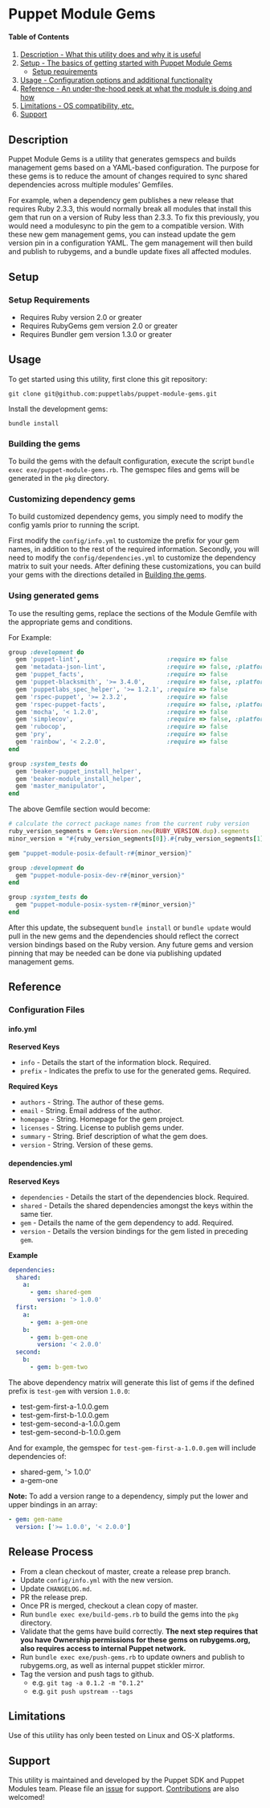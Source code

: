 # Puppet Module Gems

#### Table of Contents

1. [Description - What this utility does and why it is useful](#description)
2. [Setup - The basics of getting started with Puppet Module Gems](#setup)
    * [Setup requirements](#setup-requirements)
3. [Usage - Configuration options and additional functionality](#usage)
4. [Reference - An under-the-hood peek at what the module is doing and how](#reference)
5. [Limitations - OS compatibility, etc.](#limitations)
6. [Support](#support)

## Description

Puppet Module Gems is a utility that generates gemspecs and builds management gems based on a YAML-based configuration. The purpose for these gems is to reduce the amount of changes required to sync shared dependencies across multiple modules’ Gemfiles.

For example, when a dependency gem publishes a new release that requires Ruby 2.3.3, this would normally break all modules that install this gem that run on a version of Ruby less than 2.3.3. To fix this previously, you would need a modulesync to pin the gem to a compatible version. With these new gem management gems, you can instead update the gem version pin in a configuration YAML. The gem management will then build and publish to rubygems, and a bundle update fixes all affected modules.

## Setup

### Setup Requirements

* Requires Ruby version 2.0 or greater
* Requires RubyGems gem version 2.0 or greater
* Requires Bundler gem version 1.3.0 or greater

## Usage

To get started using this utility, first clone this git repository:

`git clone git@github.com:puppetlabs/puppet-module-gems.git`

Install the development gems:

`bundle install`

### Building the gems

To build the gems with the default configuration, execute the script `bundle exec exe/puppet-module-gems.rb`. The gemspec files and gems will be generated in the `pkg` directory.

### Customizing dependency gems

To build customized dependency gems, you simply need to modify the config yamls prior to running the script.

First modify the `config/info.yml` to customize the prefix for your gem names, in addition to the rest of the required information. Secondly, you will need to modify the `config/dependencies.yml` to customize the dependency matrix to suit your needs. After defining these customizations, you can build your gems with the directions detailed in [Building the gems](#building-the-gems).

### Using generated gems

To use the resulting gems, replace the sections of the Module Gemfile with the appropriate gems and conditions.

For Example:

```ruby
group :development do
  gem 'puppet-lint',                        :require => false
  gem 'metadata-json-lint',                 :require => false, :platforms => 'ruby'
  gem 'puppet_facts',                       :require => false
  gem 'puppet-blacksmith', '>= 3.4.0',      :require => false, :platforms => 'ruby'
  gem 'puppetlabs_spec_helper', '>= 1.2.1', :require => false
  gem 'rspec-puppet', '>= 2.3.2',           :require => false
  gem 'rspec-puppet-facts',                 :require => false, :platforms => 'ruby'
  gem 'mocha', '< 1.2.0',                   :require => false
  gem 'simplecov',                          :require => false, :platforms => 'ruby'
  gem 'rubocop',                            :require => false
  gem 'pry',                                :require => false
  gem 'rainbow', '< 2.2.0',                 :require => false
end

group :system_tests do
  gem 'beaker-puppet_install_helper',                                            :require => false
  gem 'beaker-module_install_helper',                                            :require => false
  gem 'master_manipulator',                                                      :require => false
end
```

The above Gemfile section would become:

```ruby
# calculate the correct package names from the current ruby version
ruby_version_segments = Gem::Version.new(RUBY_VERSION.dup).segments
minor_version = "#{ruby_version_segments[0]}.#{ruby_version_segments[1]}"

gem "puppet-module-posix-default-r#{minor_version}"

group :development do
  gem "puppet-module-posix-dev-r#{minor_version}"
end

group :system_tests do
  gem "puppet-module-posix-system-r#{minor_version}"
end
```

After this update, the subsequent `bundle install` or `bundle update` would pull in the new gems and the dependencies should reflect the correct version bindings based on the Ruby version. Any future gems and version pinning that may be needed can be done via publishing updated management gems.

## Reference

### Configuration Files

#### info.yml

**Reserved Keys**

 * `info` - Details the start of the information block. Required.
 * `prefix` - Indicates the prefix to use for the generated gems. Required.

**Required Keys**

 * `authors` - String. The author of these gems.
 * `email` - String. Email address of the author.
 * `homepage` - String. Homepage for the gem project.
 * `licenses` - String. License to publish gems under.
 * `summary` - String. Brief description of what the gem does.
 * `version` - String. Version of these gems.

#### dependencies.yml

**Reserved Keys**

 * `dependencies` - Details the start of the dependencies block. Required.
 * `shared` - Details the shared dependencies amongst the keys within the same tier.
 * `gem` - Details the name of the gem dependency to add. Required.
 * `version` - Details the version bindings for the gem listed in preceding `gem`.

**Example**

```YAML
dependencies:
  shared:
    a:
      - gem: shared-gem
        version: '> 1.0.0'
  first:
    a:
      - gem: a-gem-one
    b:
      - gem: b-gem-one
        version: '< 2.0.0'
  second:
    b:
      - gem: b-gem-two
```

The above dependency matrix will generate this list of gems if the defined prefix is `test-gem` with version `1.0.0`:

- test-gem-first-a-1.0.0.gem
- test-gem-first-b-1.0.0.gem
- test-gem-second-a-1.0.0.gem
- test-gem-second-b-1.0.0.gem

And for example, the gemspec for `test-gem-first-a-1.0.0.gem` will include dependencies of:

- shared-gem, '> 1.0.0'
- a-gem-one

**Note:** To add a version range to a dependency, simply put the lower and upper bindings in an array:

``` YAML
- gem: gem-name
  version: ['>= 1.0.0', '< 2.0.0']
```

## Release Process

- From a clean checkout of master, create a release prep branch.
- Update `config/info.yml` with the new version.
- Update `CHANGELOG.md`.
- PR the release prep.
- Once PR is merged, checkout a clean copy of master.
- Run `bundle exec exe/build-gems.rb` to build the gems into the `pkg` directory.
- Validate that the gems have build correctly.
**The next step requires that you have Ownership permissions for these gems on rubygems.org, also requires access to internal Puppet network.**
- Run `bundle exec exe/push-gems.rb` to update owners and publish to rubygems.org, as well as internal puppet stickler mirror.
- Tag the version and push tags to github.
  - e.g. `git tag -a 0.1.2 -m "0.1.2"`
  - e.g. `git push upstream --tags`

## Limitations

Use of this utility has only been tested on Linux and OS-X platforms.


## Support

This utility is maintained and developed by the Puppet SDK and Puppet Modules team. Please file an [issue](https://github.com/puppetlabs/puppet-module-gems/issues) for support. [Contributions](https://github.com/puppetlabs/puppet-module-gems/blob/master/CONTRIBUTING.md) are also welcomed!

